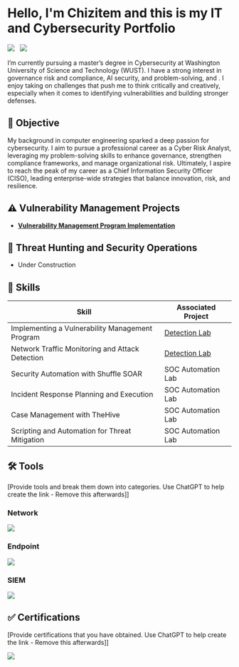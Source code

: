 # Hello, I'm Chizitem and this is my IT and Cybersecurity Portfolio
<a href="https://linkedin.com(https://www.linkedin.com/in/chizitem-ibeneme-7603722b9/?utm_source=share&utm_campaign=share_via&utm_content=profile&utm_medium=ios_app)"><img src="https://img.shields.io/badge/-LinkedIn-0072b1?&style=for-the-badge&logo=linkedin&logoColor=white" /></a>
&nbsp;
<a href="https://x.com/yourusername">
  <img src="https://img.shields.io/badge/-(Twitter)-000000?&style=for-the-badge&logo=x&logoColor=white" />
</a>



I’m currently pursuing a master’s degree in Cybersecurity at Washington University of Science and Technology (WUST). I have a strong interest in governance risk and compliance, AI security, and problem-solving, and . I enjoy taking on challenges that push me to think critically and creatively, especially when it comes to identifying vulnerabilities and building stronger defenses.

## 🎯 Objective
My background in computer engineering sparked a deep passion for cybersecurity. I aim to pursue a professional career as a Cyber Risk Analyst, leveraging my problem-solving skills to enhance governance, strengthen compliance frameworks, and manage organizational risk. Ultimately, I aspire to reach the peak of my career as a Chief Information Security Officer (CISO), leading enterprise-wide strategies that balance innovation, risk, and resilience.




## ⚠️ Vulnerability Management Projects
-  **[Vulnerability Management Program Implementation](https://github.com/Chizitem-sec/Vulnerability-Management-Program)**


## 🚨 Threat Hunting and Security Operations
- Under Construction

  

## 🧠 Skills


| Skill                                         | Associated Project         |
|-----------------------------------------------|----------------------------|
| Implementing a Vulnerability Management Program          | <a href="https://google.com">Detection Lab</a>|
| Network Traffic Monitoring and Attack Detection | <a href="https://google.com">Detection Lab</a>|
| Security Automation with Shuffle SOAR         | SOC Automation Lab|
| Incident Response Planning and Execution      | SOC Automation Lab|
| Case Management with TheHive                  | SOC Automation Lab|
| Scripting and Automation for Threat Mitigation | SOC Automation Lab|

## 🛠️ Tools
[Provide tools and break them down into categories. Use ChatGPT to help create the link - Remove this afterwards]]

### Network
<div>
    <img src="https://img.shields.io/badge/-Wireshark-1679A7?&style=for-the-badge&logo=Wireshark&logoColor=white" />
    

### Endpoint
<div>
    <img src="https://img.shields.io/badge/-Microsoft_Defender_for_Endpoint-00A4EF?&style=for-the-badge&logo=Microsoft&logoColor=white" />
  

### SIEM
<div>
    <img src="https://img.shields.io/badge/-Microsoft_Sentinel-0078D4?&style=for-the-badge&logo=Microsoft&logoColor=white" />
   

## ✅ Certifications
[Provide certifications that you have obtained. Use ChatGPT to help create the link - Remove this afterwards]]
<div>
<img src="https://img.shields.io/badge/-Security%2B-FF0000?&style=for-the-badge&logo=CompTIA&logoColor=white" />



